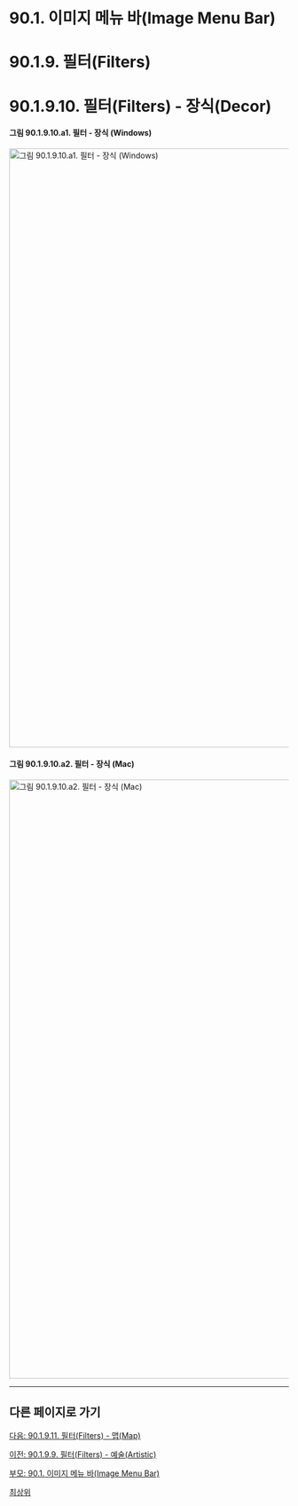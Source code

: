 # 90.1. 이미지 메뉴 바(Image Menu Bar)
# 90.1.9. 필터(Filters)
# 90.1.9.10. 필터(Filters) - 장식(Decor)

#### 그림 90.1.9.10.a1. 필터 - 장식 (Windows)
<img width="1080" alt="그림 90.1.9.10.a1. 필터 - 장식 (Windows)" environment="Windows 10 GIMP 2.10.36" src="https://github.com/wonder13662/gimp/assets/15767104/912d32ba-290c-4e42-8ff7-7415be6bbe5c">

#### 그림 90.1.9.10.a2. 필터 - 장식 (Mac)
<img width="1080" alt="그림 90.1.9.10.a2. 필터 - 장식 (Mac)" environment="MacOS:Sonoma 14.2.1 GIMP 2.10.36" src="https://github.com/wonder13662/gimp/assets/15767104/7e45b652-2951-4e0e-8472-be699ebb671a">

***

## 다른 페이지로 가기

[다음: 90.1.9.11. 필터(Filters) - 맵(Map)](./90-01-09-filtersx-11-map.md)

[이전: 90.1.9.9. 필터(Filters) - 예술(Artistic)](./90-01-09-filtersx-09-artistic.md)

[부모: 90.1. 이미지 메뉴 바(Image Menu Bar)](./90-01-00-image-menu-bar.md)

[최상위](./00-home.md)
